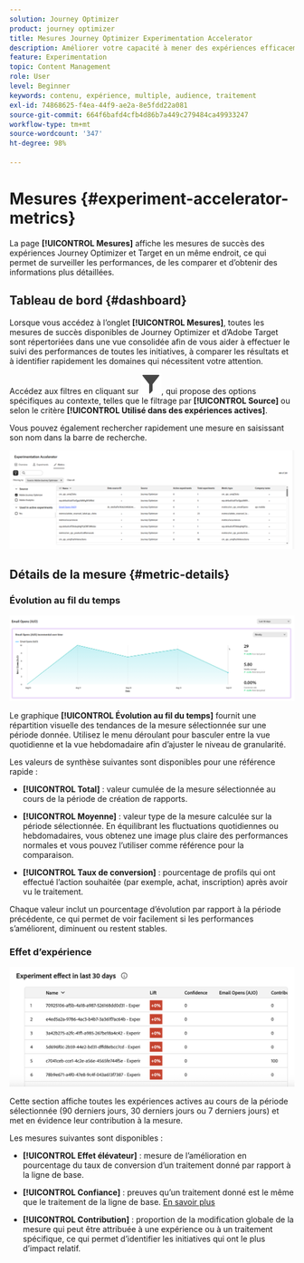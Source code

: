 ```yaml
---
solution: Journey Optimizer
product: journey optimizer
title: Mesures Journey Optimizer Experimentation Accelerator
description: Améliorer votre capacité à mener des expériences efficacement et à générer des informations
feature: Experimentation
topic: Content Management
role: User
level: Beginner
keywords: contenu, expérience, multiple, audience, traitement
exl-id: 74868625-f4ea-44f9-ae2a-8e5fdd22a081
source-git-commit: 664f6bafd4cfb4d86b7a449c279484ca49933247
workflow-type: tm+mt
source-wordcount: '347'
ht-degree: 98%

---
```


# Mesures {#experiment-accelerator-metrics}

La page **[!UICONTROL Mesures]** affiche les mesures de succès des expériences Journey Optimizer et Target en un même endroit, ce qui permet de surveiller les performances, de les comparer et d’obtenir des informations plus détaillées.

## Tableau de bord {#dashboard}

Lorsque vous accédez à l’onglet **[!UICONTROL Mesures]**, toutes les mesures de succès disponibles de Journey Optimizer et d’Adobe Target sont répertoriées dans une vue consolidée afin de vous aider à effectuer le suivi des performances de toutes les initiatives, à comparer les résultats et à identifier rapidement les domaines qui nécessitent votre attention.

Accédez aux filtres en cliquant sur ![](assets/do-not-localize/Smock_Filter_18_N.svg), qui propose des options spécifiques au contexte, telles que le filtrage par **[!UICONTROL Source]** ou selon le critère **[!UICONTROL Utilisé dans des expériences actives]**.

Vous pouvez également rechercher rapidement une mesure en saisissant son nom dans la barre de recherche.

![](assets/experiment-monitor-metrics.png)

## Détails de la mesure {#metric-details}

### Évolution au fil du temps

![](assets/experiment-monitor-metrics-2.png)

Le graphique **[!UICONTROL Évolution au fil du temps]** fournit une répartition visuelle des tendances de la mesure sélectionnée sur une période donnée. Utilisez le menu déroulant pour basculer entre la vue quotidienne et la vue hebdomadaire afin d’ajuster le niveau de granularité.

Les valeurs de synthèse suivantes sont disponibles pour une référence rapide :

* **[!UICONTROL Total]** : valeur cumulée de la mesure sélectionnée au cours de la période de création de rapports.

* **[!UICONTROL Moyenne]** : valeur type de la mesure calculée sur la période sélectionnée. En équilibrant les fluctuations quotidiennes ou hebdomadaires, vous obtenez une image plus claire des performances normales et vous pouvez l’utiliser comme référence pour la comparaison.

* **[!UICONTROL Taux de conversion]** : pourcentage de profils qui ont effectué l’action souhaitée (par exemple, achat, inscription) après avoir vu le traitement.

Chaque valeur inclut un pourcentage d’évolution par rapport à la période précédente, ce qui permet de voir facilement si les performances s’améliorent, diminuent ou restent stables.

### Effet d’expérience

![](assets/experiment-monitor-metrics-3.png)

Cette section affiche toutes les expériences actives au cours de la période sélectionnée (90 derniers jours, 30 derniers jours ou 7 derniers jours) et met en évidence leur contribution à la mesure.

Les mesures suivantes sont disponibles :

* **[!UICONTROL Effet élévateur]** : mesure de l’amélioration en pourcentage du taux de conversion d’un traitement donné par rapport à la ligne de base.

* **[!UICONTROL Confiance]** : preuves qu’un traitement donné est le même que le traitement de la ligne de base. [En savoir plus](../content-management/experiment-calculations.md#understand-confidence)

* **[!UICONTROL Contribution]** : proportion de la modification globale de la mesure qui peut être attribuée à une expérience ou à un traitement spécifique, ce qui permet d’identifier les initiatives qui ont le plus d’impact relatif.
